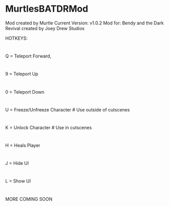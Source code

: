 # MurtlesBATDRMod

Mod created by Murtle
Current Version: v1.0.2
Mod for: Bendy and the Dark Revival created by Joey Drew Studios

HOTKEYS:
#
Q = Teleport Forward,
#
9 = Teleport Up
#
0 = Teleport Down
#
U = Freeze/Unfreeze Character # Use outside of cutscenes
#
K = Unlock Character # Use in cutscenes
#
H = Heals Player
#
J = Hide UI
#
L = Show UI
#
MORE COMING SOON

